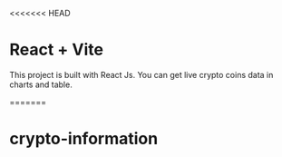 <<<<<<< HEAD
# React + Vite
This project is built with React Js. You can get live crypto coins data in charts and table.  

=======
# crypto-information
